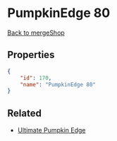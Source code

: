 # PumpkinEdge 80

<no description available>

[Back to mergeShop](../merge-shops.md)

## Properties

```json
{
    "id": 170,
    "name": "PumpkinEdge 80"
}
```

## Related

- [Ultimate Pumpkin Edge](../items/10804-ultimate-pumpkin-edge.md)

